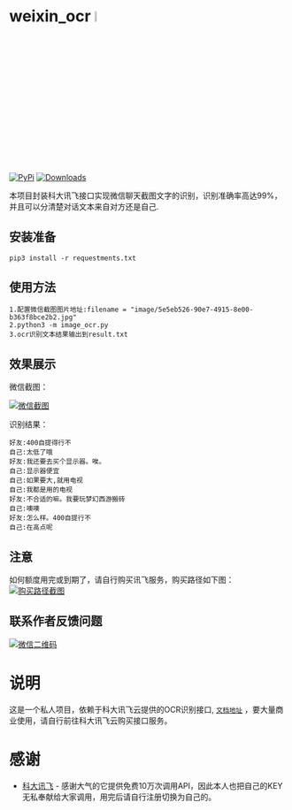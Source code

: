 # weixin_ocr <img src="https://github.com/acheong08/ChatGPT/blob/main/logo.png?raw=true" width="7%"></img>

[![PyPi](https://img.shields.io/pypi/v/revChatGPT.svg)](https://pypi.python.org/pypi/revChatGPT)
[![Downloads](https://static.pepy.tech/badge/revchatgpt)](https://pypi.python.org/pypi/revChatGPT)

本项目封装科大讯飞接口实现微信聊天截图文字的识别，识别准确率高达99%，并且可以分清楚对话文本来自对方还是自己.


## 安装准备
`pip3 install -r requestments.txt`


## 使用方法
```
1.配置微信截图图片地址:filename = "image/5e5eb526-90e7-4915-8e00-b363f8bce2b2.jpg"
2.python3 -m image_ocr.py
3.ocr识别文本结果输出到result.txt
```

## 效果展示
微信截图：

[![微信截图](https://i.postimg.cc/gjjyvmxm/5e5eb526-90e7-4915-8e00-b363f8bce2b2.jpg)](https://postimg.cc/LgdZSdkb)

识别结果：
```
好友:400自提得行不
自己:太低了哦
好友:我还要去买个显示器。唉。
自己:显示器便宜
自己:如果要大,就用电视
自己:我都是用的电视
好友:不合适的嘛。我要玩梦幻西游搬砖
自己:噢噢
好友:怎么样。400自提行不
自己:在高点呢
```

## 注意
如何额度用完或到期了，请自行购买讯飞服务，购买路径如下图：
[![购买路径截图](https://i.postimg.cc/tJyd6VPt/1741337654058.png)](https://postimg.cc/jwgJ02ML)

## 联系作者反馈问题
[![微信二维码](https://i.postimg.cc/3J0TrGtJ/4aaa650a-febf-4d70-9059-b836b4478cf6.jpg)](https://postimg.cc/Mvw4dnkh)

# 说明

这是一个私人项目，依赖于科大讯飞云提供的OCR识别接口, [`文档地址`](https://www.xfyun.cn/doc/words/universal_character_recognition/API.html "科大讯飞云") ，要大量商业使用，请自行前往科大讯飞云购买接口服务。

# 感谢

- [科大讯飞](https://www.xfyun.cn/) - 感谢大气的它提供免费10万次调用API，因此本人也把自己的KEY无私奉献给大家调用，用完后请自行注册切换为自己的。
